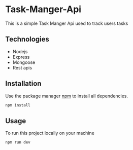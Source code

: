 # Task-Manger-Api
This is a simple Task Manger Api used to track users tasks

## Technologies
- Nodejs
- Express
- Mongoose
- Rest apis

## Installation

Use the package manager [npm](npmjs.com) to install all dependencies.

```bash
npm install 
```
## Usage
To run this project locally on your machine
```bash
npm run dev
```
